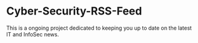 # Cyber-Security-RSS-Feed
This is a ongoing project dedicated to keeping you up to date on the latest IT and InfoSec news.
